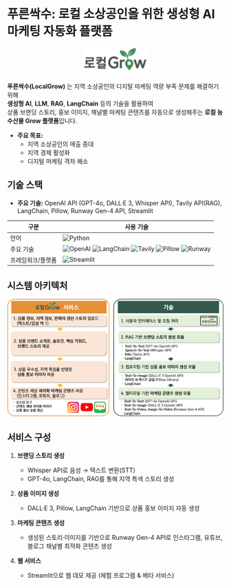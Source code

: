 # 푸른싹수: 로컬 소상공인을 위한 생성형 AI 마케팅 자동화 플랫폼

<p align="center">
  <img src="images/로컬Grow_logo.png" alt="LocalGrow Banner" width="150"/>
</p>

**푸른싹수(LocalGrow)** 는 지역 소상공인의 디지털 마케팅 역량 부족 문제를 해결하기 위해  
**생성형 AI**, **LLM**, **RAG**, **LangChain** 등의 기술을 활용하여  
상품 브랜딩 스토리, 홍보 이미지, 채널별 마케팅 콘텐츠를 자동으로 생성해주는 **로컬 농수산물 Grow 플랫폼**입니다.

- **주요 목표:**  
  - 지역 소상공인의 매출 증대
  - 지역 경제 활성화
  - 디지털 마케팅 격차 해소

## 기술 스택

- **주요 기술:** OpenAI API (GPT-4o, DALL·E 3, Whisper API), Tavily API(RAG), LangChain, Pillow, Runway Gen-4 API, Streamlit

| 구분       | 사용 기술 |
|-----------|-----------|
| 언어       | ![Python](https://img.shields.io/badge/Python-3776AB?style=flat&logo=python&logoColor=white) |
| 주요 기술   | ![OpenAI](https://img.shields.io/badge/OpenAI-412991?style=flat&logo=openai&logoColor=white) ![LangChain](https://img.shields.io/badge/LangChain-1C3C3C?style=flat) ![Tavily](https://img.shields.io/badge/Tavily_API-FF6F00?style=flat) ![Pillow](https://img.shields.io/badge/Pillow-92C1F0?style=flat) ![Runway](https://img.shields.io/badge/Runway_Gen--4-FF007F?style=flat) |
| 프레임워크/플랫폼 | ![Streamlit](https://img.shields.io/badge/Streamlit-FF4B4B?style=flat&logo=streamlit&logoColor=white) |

## 시스템 아키텍처

![아키텍처](images/로컬Grow_아키텍처.png)

## 서비스 구성

1. **브랜딩 스토리 생성**
   - Whisper API로 음성 → 텍스트 변환(STT)
   - GPT-4o, LangChain, RAG를 통해 지역 특색 스토리 생성

2. **상품 이미지 생성**
   - DALL·E 3, Pillow, LangChain 기반으로 상품 홍보 이미지 자동 생성

3. **마케팅 콘텐츠 생성**
   - 생성된 스토리·이미지를 기반으로 Runway Gen-4 API로 인스타그램, 유튜브, 블로그 채널별 최적화 콘텐츠 생성

4. **웹 서비스**
   - Streamlit으로 웹 데모 제공 (체험 프로그램 & 베타 서비스)


